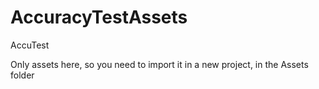 # AccuracyTestAssets
AccuTest

Only assets here, so you need to import it in a new project, in the Assets folder
